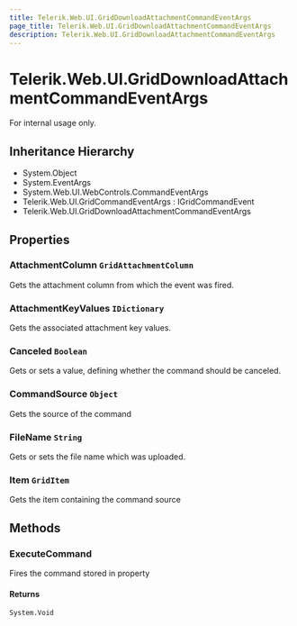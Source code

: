 ```yaml
---
title: Telerik.Web.UI.GridDownloadAttachmentCommandEventArgs
page_title: Telerik.Web.UI.GridDownloadAttachmentCommandEventArgs
description: Telerik.Web.UI.GridDownloadAttachmentCommandEventArgs
---
```


# Telerik.Web.UI.GridDownloadAttachmentCommandEventArgs

For internal usage only.

## Inheritance Hierarchy

* System.Object
* System.EventArgs
* System.Web.UI.WebControls.CommandEventArgs
* Telerik.Web.UI.GridCommandEventArgs : IGridCommandEvent
* Telerik.Web.UI.GridDownloadAttachmentCommandEventArgs

## Properties

###  AttachmentColumn `GridAttachmentColumn`

Gets the attachment column from which the event was fired.

###  AttachmentKeyValues `IDictionary`

Gets the associated attachment key values.

###  Canceled `Boolean`

Gets or sets a value, defining whether the command should be canceled.

###  CommandSource `Object`

Gets the source of the command

###  FileName `String`

Gets or sets the file name which was uploaded.

###  Item `GridItem`

Gets the item containing the command source

## Methods

###  ExecuteCommand

Fires the command stored in 
                property

#### Returns

`System.Void` 

